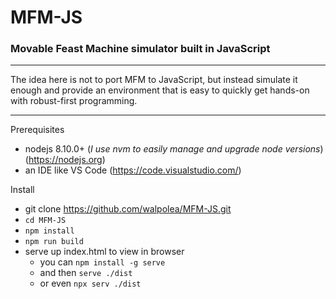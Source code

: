 # MFM-JS

### Movable Feast Machine simulator built in JavaScript

---

The idea here is not to port MFM to JavaScript, but instead simulate it enough and provide an environment that is easy to quickly get hands-on with robust-first programming.

---

Prerequisites

- nodejs 8.10.0+ (_I use nvm to easily manage and upgrade node versions_) (https://nodejs.org)
- an IDE like VS Code (https://code.visualstudio.com/)

Install

- git clone https://github.com/walpolea/MFM-JS.git
- `cd MFM-JS`
- `npm install`
- `npm run build`
- serve up index.html to view in browser
  - you can `npm install -g serve`
  - and then `serve ./dist`
  - or even `npx serv ./dist`
